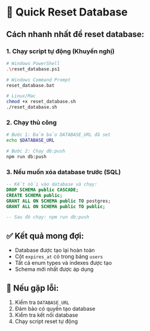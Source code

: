 # 🚀 Quick Reset Database

## Cách nhanh nhất để reset database:

### 1. Chạy script tự động (Khuyến nghị)
```bash
# Windows PowerShell
.\reset_database.ps1

# Windows Command Prompt  
reset_database.bat

# Linux/Mac
chmod +x reset_database.sh
./reset_database.sh
```

### 2. Chạy thủ công
```bash
# Bước 1: Đảm bảo DATABASE_URL đã set
echo $DATABASE_URL

# Bước 2: Chạy db:push
npm run db:push
```

### 3. Nếu muốn xóa database trước (SQL)
```sql
-- Kết nối vào database và chạy:
DROP SCHEMA public CASCADE;
CREATE SCHEMA public;
GRANT ALL ON SCHEMA public TO postgres;
GRANT ALL ON SCHEMA public TO public;

-- Sau đó chạy: npm run db:push
```

## ✅ Kết quả mong đợi:
- Database được tạo lại hoàn toàn
- Cột `expires_at` có trong bảng `users`
- Tất cả enum types và indexes được tạo
- Schema mới nhất được áp dụng

## 🔧 Nếu gặp lỗi:
1. Kiểm tra `DATABASE_URL`
2. Đảm bảo có quyền tạo database
3. Kiểm tra kết nối database
4. Chạy script reset tự động
